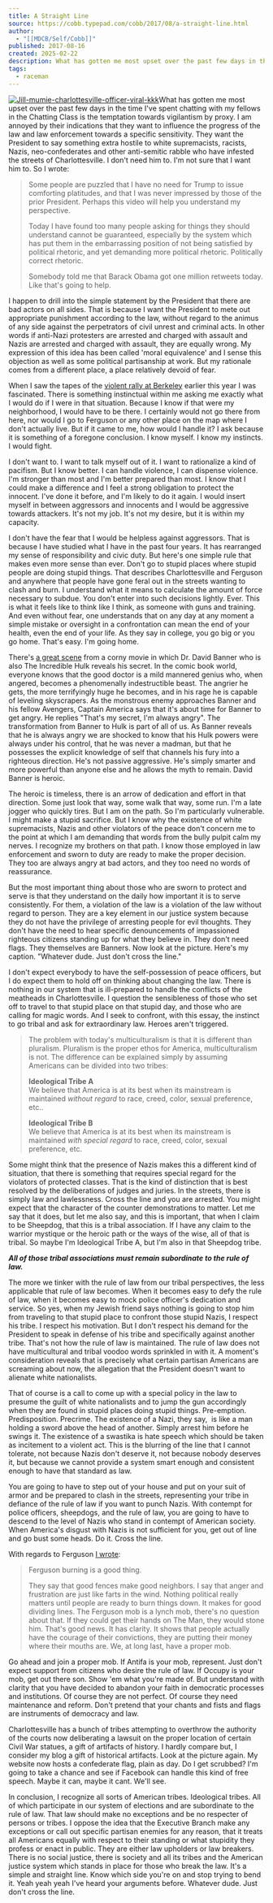 ```yaml
---
title: A Straight Line
source: https://cobb.typepad.com/cobb/2017/08/a-straight-line.html
author:
  - "[[MDCB/Self/Cobb]]"
published: 2017-08-16
created: 2025-02-22
description: What has gotten me most upset over the past few days in the time I've spent chatting with my fellows in the Chatting Class is the temptation towards vigilantism by proxy. I am annoyed by their indications that they want...
tags:
  - raceman
---
```

[![Jill-mumie-charlottesville-officer-viral-kkk](https://cobb.typepad.com/.a/6a00d834515ae969e201b7c9164a61970b-500wi "Jill-mumie-charlottesville-officer-viral-kkk")](https://cobb.typepad.com/.a/6a00d834515ae969e201b7c9164a61970b-pi)What has gotten me most upset over the past few days in the time I've spent chatting with my fellows in the Chatting Class is the temptation towards vigilantism by proxy. I am annoyed by their indications that they want to influence the progress of the law and law enforcement towards a specific sensitivity. They want the President to say something extra hostile to white supremacists, racists, Nazis, neo-confederates and other anti-semitic rabble who have infested the streets of Charlottesville. I don't need him to. I'm not sure that I want him to. So I wrote:

> Some people are puzzled that I have no need for Trump to issue comforting platitudes, and that I was never impressed by those of the prior President. Perhaps this video will help you understand my perspective.
> 
> Today I have found too many people asking for things they should understand cannot be guaranteed, especially by the system which has put them in the embarrassing position of not being satisfied by political rhetoric, and yet demanding more political rhetoric. Politically correct rhetoric.
> 
> Somebody told me that Barack Obama got one million retweets today. Like that's going to help. 

I happen to drill into the simple statement by the President that there are bad actors on all sides. That is because I want the President to mete out appropriate punishment according to the law, without regard to the animus of any side against the perpetrators of civil unrest and criminal acts. In other words if anti-Nazi protesters are arrested and charged with assault and Nazis are arrested and charged with assault, they are equally wrong. My expression of this idea has been called 'moral equivalence' and I sense this objection as well as some political partisanship at work. But my rationale comes from a different place, a place relatively devoid of fear. 

When I saw the tapes of the [violent rally at Berkeley](https://www.youtube.com/watch?v=njVj4WSzHRo) earlier this year I was fascinated. There is something instinctual within me asking me exactly what I would do if I were in that situation. Because I know if that were my neighborhood, I would have to be there. I certainly would not go there from here, nor would I go to Ferguson or any other place on the map where I don't actually live. But if it came to me, how would I handle it? I ask because it is something of a foregone conclusion. I know myself. I know my instincts. I would fight. 

I don't want to. I want to talk myself out of it. I want to rationalize a kind of pacifism. But I know better. I can handle violence, I can dispense violence. I'm stronger than most and I'm better prepared than most. I know that I could make a difference and I feel a strong obligation to protect the innocent. I've done it before, and I'm likely to do it again. I would insert myself in between aggressors and innocents and I would be aggressive towards attackers. It's not my job. It's not my desire, but it is within my capacity. 

I don't have the fear that I would be helpless against aggressors. That is because I have studied what I have in the past four years. It has rearranged my sense of responsibility and civic duty. But here's one simple rule that makes even more sense than ever. Don't go to stupid places where stupid people are doing stupid things. That describes Charlottesville and Ferguson and anywhere that people have gone feral out in the streets wanting to clash and burn. I understand what it means to calculate the amount of force necessary to subdue. You don't enter into such decisions lightly. Ever. This is what it feels like to think like I think, as someone with guns and training. And even without fear, one understands that on any day at any moment a simple mistake or oversight in a confrontation can mean the end of your health, even the end of your life. As they say in college, you go big or you go home. That's easy. I'm going home. 

There's [a great scene](https://www.youtube.com/watch?v=_Qq6dQwLh1s) from a corny movie in which Dr. David Banner who is also The Incredible Hulk reveals his secret. In the comic book world, everyone knows that the good doctor is a mild mannered genius who, when angered, becomes a phenomenally indestructible beast. The angrier he gets, the more terrifyingly huge he becomes, and in his rage he is capable of leveling skyscrapers. As the monstrous enemy approaches Banner and his fellow Avengers, Captain America says that it's about time for Banner to get angry. He replies "That's my secret, I'm always angry". The transformation from Banner to Hulk is part of all of us. As Banner reveals that he is always angry we are shocked to know that his Hulk powers were always under his control, that he was never a madman, but that he possesses the explicit knowledge of self that channels his fury into a righteous direction. He's not passive aggressive. He's simply smarter and more powerful than anyone else and he allows the myth to remain. David Banner is heroic. 

The heroic is timeless, there is an arrow of dedication and effort in that direction. Some just look that way, some walk that way, some run. I'm a late jogger who quickly tires. But I am on the path. So I'm particularly vulnerable. I might make a stupid sacrifice. But I know why the existence of white supremacists, Nazis and other violators of the peace don't concern me to the point at which I am demanding that words from the bully pulpit calm my nerves. I recognize my brothers on that path. I know those employed in law enforcement and sworn to duty are ready to make the proper decision. They too are always angry at bad actors, and they too need no words of reassurance. 

But the most important thing about those who are sworn to protect and serve is that they understand on the daily how important it is to serve consistently. For them, a violation of the law is a violation of the law without regard to person. They are a key element in our justice system because they do not have the privilege of arresting people for evil thoughts. They don't have the need to hear specific denouncements of impassioned righteous citizens standing up for what they believe in. They don't need flags. They themselves are Banners. Now look at the picture. Here's my caption. "Whatever dude. Just don't cross the line."

I don't expect everybody to have the self-possession of peace officers, but I do expect them to hold off on thinking about changing the law. There is nothing in our system that is ill-prepared to handle the conflicts of the meatheads in Charlottesville. I question the sensibleness of those who set off to travel to that stupid place on that stupid day, and those who are calling for magic words. And I seek to confront, with this essay, the instinct to go tribal and ask for extraordinary law. Heroes aren't triggered.  

> The problem with today's multiculturalism is that it is different than pluralism. Pluralism is the proper ethos for America, multiculturalism is not. The difference can be explained simply by assuming Americans can be divided into two tribes:
> 
> **Ideological Tribe A**  
> We believe that America is at its best when its mainstream is maintained *without regard* to race, creed, color, sexual preference, etc..
> 
> **Ideological Tribe B**  
> We believe that America is at its best when its mainstream is maintained *with special regard* to race, creed, color, sexual preference, etc.

Some might think that the presence of Nazis makes this a different kind of situation, that there is something that requires special regard for the violators of protected classes. That is the kind of distinction that is best resolved by the deliberations of judges and juries. In the streets, there is simply law and lawlessness. Cross the line and you are arrested. You might expect that the character of the counter demonstrations to matter. Let me say that it does, but let me also say, and this is important, that when I claim to be Sheepdog, that this is a tribal association. If I have any claim to the warrior mystique or the heroic path or the ways of the wise, all of that is tribal. So maybe I'm Ideological Tribe A, but I'm also in that Sheepdog tribe.

***All of those tribal associations must remain subordinate to the rule of law.***

The more we tinker with the rule of law from our tribal perspectives, the less applicable that rule of law becomes. When it becomes easy to defy the rule of law, when it becomes easy to mock police officer's dedication and service. So yes, when my Jewish friend says nothing is going to stop him from traveling to that stupid place to confront those stupid Nazis, I respect his tribe. I respect his motivation. But I don't respect his demand for the President to speak in defense of his tribe and specifically against another tribe. That's not how the rule of law is maintained. The rule of law does not have multicultural and tribal voodoo words sprinkled in with it. A moment's consideration reveals that is precisely what certain partisan Americans are screaming about now, the allegation that the President doesn't want to alienate white nationalists. 

That of course is a call to come up with a special policy in the law to presume the guilt of white nationalists and to jump the gun accordingly when they are found in stupid places doing stupid things. Pre-emption. Predisposition. Precrime. The existence of a Nazi, they say,  is like a man holding a sword above the head of another. Simply arrest him before he swings it. The existence of a swastika is hate speech which should be taken as incitement to a violent act. This is the blurring of the line that I cannot tolerate, not because Nazis don't deserve it, not because nobody deserves it, but because we cannot provide a system smart enough and consistent enough to have that standard as law. 

You are going to have to step out of your house and put on your suit of armor and be prepared to clash in the streets, representing your tribe in defiance of the rule of law if you want to punch Nazis. With contempt for police officers, sheepdogs, and the rule of law, you are going to have to descend to the level of Nazis who stand in contempt of American society. When America's disgust with Nazis is not sufficient for you, get out of line and go bust some heads. Do it. Cross the line. 

With regards to Ferguson [I wrote](https://cobb.typepad.com/cobb/2014/11/ferguson-burning.html):

> Ferguson burning is a good thing. 
> 
> They say that good fences make good neighbors. I say that anger and frustration are just like farts in the wind. Nothing political really matters until people are ready to burn things down. It makes for good dividing lines. The Ferguson mob is a lynch mob, there's no question about that. If they could get their hands on The Man, they would stone him. That's good news. It has clarity. It shows that people actually have the courage of their convictions, they are putting their money where their mouths are. We, at long last, have a proper mob.

Go ahead and join a proper mob. If Antifa is your mob, represent. Just don't expect support from citizens who desire the rule of law. If Occupy is your mob, get out there son. Show 'em what you're made of. But understand with clarity that you have decided to abandon your faith in democratic processes and institutions. Of course they are not perfect. Of course they need maintenance and reform. Don't pretend that your chants and fists and flags are instruments of democracy and law.

Charlottesville has a bunch of tribes attempting to overthrow the authority of the courts now deliberating a lawsuit on the proper location of certain Civil War statues, a gift of artifacts of history. I hardly compare but, I consider my blog a gift of historical artifacts. Look at the picture again. My website now hosts a confederate flag, plain as day. Do I get scrubbed? I'm going to take a chance and see if Facebook can handle this kind of free speech. Maybe it can, maybe it cant. We'll see. 

In conclusion, I recognize all sorts of American tribes. Ideological tribes. All of which participate in our system of elections and are subordinate to the rule of law. That law should make no exceptions and be no respecter of persons or tribes. I oppose the idea that the Executive Branch make any exceptions or call out specific partisan enemies for any reason, that it treats all Americans equally with respect to their standing or what stupidity they profess or enact in public. They are either law upholders or law breakers. There is no social justice, there is society and all its tribes and the American justice system which stands in place for those who break the law. It's a simple and straight line. Know which side you're on and stop trying to bend it. Yeah yeah yeah I've heard your arguments before. Whatever dude. Just don't cross the line.
